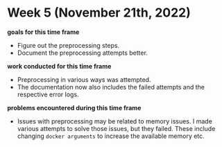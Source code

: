 # Week 5 (November 21th, 2022)

**goals for this time frame**
- Figure out the preprocessing steps.
- Document the preprocessing attempts better. 

**work conducted for this time frame**
- Preprocessing in various ways was attempted. 
- The documentation now also includes the failed attempts and the respective error logs. 

**problems encountered during this time frame**
- Issues with preprocessing may be related to memory issues. I made various attempts to solve those issues, but they failed. These include changing `docker arguments` to increase the available memory etc.  